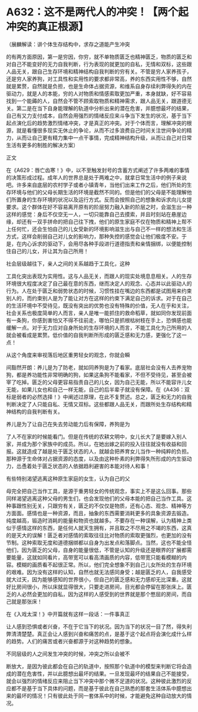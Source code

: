 # A632：这不是两代人的冲突！【两个起冲突的真正根源】

（展麟解读：讲个体生存结构中，求存之道能产生冲突

的有两方面原因，第一是穷因，你穷，就不单物质匮乏也精神匮乏，物质的匮乏和对自己不能变好的无力自我判断，行为表现的就更加的自私，无情和双标，这些跟人品无关，跟自己生存环境和精神结构自我判断的穷有关。不管是穷人家养孩子，还是穷人家养狗，对工具性和实用性的要求都非常高，养的东西实用性不够，自然就是累赘，自然就是负担，也是生命体占据资源，和维系自身存续利弊得失的内在驱动力，就是人的本能，穷的人对物质和情感索取更加严重，本身就缺，好不容易找到一个能薅的人，自然会不管不顾索取物质和精神需求，跟人品无关，跟道德无关。第二是在当下自身能理解的轨道中分析出来的潜在危害，并臆想最坏的结果，自己有又力支付成本，自然会用强烈的情绪反应来斗争当下发生的状况，基于当下起点演化后的趋势激烈情绪冲突，才是真正的冲突。对于个体而言，理解冲突的根源，就是看懂很多现实无休止的争论，从而不过多浪费自己时间关注世间争论的精力，从而让自己更有精力集中一点干事情，完成精神结构升级，从而让自己对日常生活有更多的制胜的解决方案）

正文

在《A629：唇亡齿寒！》中，以不至触发封号的含蓄方式阐述了许多两难的事情的决策形成过程。成年人的世界总是处于两难之中，就拿日常生活中的例子来说吧。许多来自底层的农村学子或者小镇青年，当他们出来工作之后，他们所处的生存环境与他们的父母长期生活的环境是截然不同的。但是他们的父母是不能理解他们所置身的生存环境的状况以及运行方式。反而会按照自己的想象和诉求向儿女提要求。这个群体在好不容易离开原有的阶层努力融入新的阶层之时，会滋生出一种这样的感觉：身后不仅空无一人，一切只能靠自己去摸索，并且时刻站在悬崖边缘，却还有一双手拼命的把自己往下拽，他们的原生家庭不仅在物质和精神上帮不上任何忙，还会生怕自己的儿女受新的环境影响滋生出与自己不一样的想法和生活方式，这样会削弱自己对儿女的影响力，那种失控的感觉会让他们极度不安。于是，在内心诉求的驱动下，会用尽各种手段进行道德指责和亲情捆绑，以便能控制住自己的儿女，并让其为自己所用！

社会层级越往下，亲人之间的关系越趋于工具化，这种

工具化突出表现为实用性。这与人品无关，而跟人的现实处境息息相关。人的生存环境很大程度决定了自己最在意的东西，继而决定人的观念、心态并以此驱动人的行为。人在处于匮乏和弱势状态的时候，习惯性挂在嘴边的东西都是试图用来约束别人的，而约束别人是为了能让对方在这样的约束下满足自己的诉求。对于在自己的生活环境中不受待见，既没有突出的优势也没有特殊的价值，无人在乎和关注，社会关系也极度简单的人而言，亲人是唯一能抓住的救命稻草，就如同你发现前面有一条狗，你感到害怕又不得不往前走，哪怕只是抓根枯树枝在手上，恐惧感也能缓解一点。对于无力应对自身所处的生存环境的人而言，不能工具化为己所用的人就会被看成是累赘。低价值的自我判断所形成的匮乏感和无力感，更强化了这一点！

从这个角度来审视落后地区重男轻女的观念，你就会瞬

间豁然开朗：养儿是为了防老，就如同养狗是为了看家。底层社会没有人去养宠物狗，都是养功能性非常明确的狗，如果这条狗不能看家，不但不受待见，甚至会被宰了吃掉。匮乏的父母更容易指责自己的儿女，因为自己无能，所以不能容许儿女无能，如果儿女也和自己一样无能，自己的后半辈子就没有保障。在《A436：双标是弱者的必然选择！》中阐述过原理，在此不复赘述。总之，匮乏和无力的自我判断决定了人只能自私、无情又双标。这些都跟人品无关，而跟所处生存结构和精神结构的自我判断有关。

养儿是为了让自己在失去劳动能力后有保障，养狗是为

了人不在家的时候能看门。但是在传统的农耕文明中，女儿长大了是要嫁入别人家，并成为那个家族中的成员。所以，在她出嫁之前的投入往往就没有收益和回报。这就造成了越是处于匮乏状态的人，就越会把养育女儿当作一种纯粹的负担。那种源于生命体对占据资源的态度，以及由这种朴素的利弊得失所形成的内生驱动力，怂恿着处于匮乏状态的人依据趋利避害的本能对待人和事！

有些特别渴望逃离这种原生家庭的女生，认为自己的父

母完全把自己当作工具，是源于重男轻女的传统观念，事实上不是这么回事。那些同样渴望逃离这种父母的男生们，也会发现他们的父母本能的把自己当作工具。这种事跟性别无关，只跟穷有关，匮乏的不仅仅是物质，还有心态、观念、精神等方方面面。感情也是一种资源，而且，抽象的东西需要消耗更多的具象资源去锻造。纯度越高，锻造时消耗的能量和物资也就越多。不要存在一种误解，认为精神上类似于感情这样的东西，是任何人就天生拥有，并且取之不尽用之不竭的东西，这真的是天大的误解！匮乏者对感情的索取往往比对物质的索取更强烈，也更加的没有节制。这种索取无度和道德捆绑都以自身为出发点和落脚点。当然，这也不能全怪他们，因为匮乏的父母，自身的能量很低，不管是认知的升级还是眼界的扩展都需要能量，这就如同看片，高带宽可以看高清画质的内容，低带宽只能看模糊的内容。模糊的画质看不起很正常。所以，他们完全想象不到自己儿女所处的生存环境的艰难。因为没有这样的认知，自然也就无法感同身受；越是匮乏的人，自我感受就大过天，因为能够感知的世界很小，但自己的匮乏感和无力感却无比深重。这就好比房间很小，所以床就显得很大，只要走进房间，目光都会停留在那张床上。匮乏的人必然会更加的自私，因为这样的人感受到的世界就是那个憋屈的房间，而自己就是那张床！

在《入戏太深！》中开篇就有这样一段话：一件事真正

让人感到恐惧或者兴奋，不在于它当下的状况。因为当下的状况一目了然，得失利弊清清楚楚。真正会让人感到兴奋和痛苦的点，是基于这个起点将会演化成什么样的趋势。人们的痛苦或者兴奋都源于对这种趋势的想象。

不同层级的人之间发生冲突的时候，冲突之所以会被不

断放大，是因为彼此都会在自己的轨道中，按照那个轨道中的模型来判断它将会造成的潜在危害性，并以此臆想出最坏的结果。一旦发现最坏的结果自己不能接受，就会以强烈的情绪反应来阻止当下冲突中那个微不足道的状况。这种彼此激烈的反应都不是基于当下具体的问题，而是基于彼此在自己熟悉的那套生活体系中臆想出来的最坏的情况！只有彼此处于同一套体系中的时候，才能避免这种自动放大的情况。